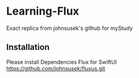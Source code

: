 # Learning-Flux
Exact replica from johnsusek's github for myStudy

## Installation 
Please install Dependencies 
Flux for SwiftUI https://github.com/johnsusek/fluxus.git

